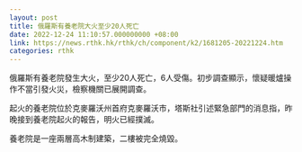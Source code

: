 ```yaml
---
layout: post
title: 俄羅斯有養老院大火至少20人死亡
date: 2022-12-24 11:10:57.000000000 +08:00
link: https://news.rthk.hk/rthk/ch/component/k2/1681205-20221224.htm
categories: rthk
---
```


俄羅斯有養老院發生大火，至少20人死亡，6人受傷。初步調查顯示，懷疑暖爐操作不當引發火災，檢察機關已展開調查。

起火的養老院位於克麥羅沃州首府克麥羅沃市，塔斯社引述緊急部門的消息指，昨晚接到養老院起火的報告，明火已經撲滅。

養老院是一座兩層高木制建築，二樓被完全燒毀。
